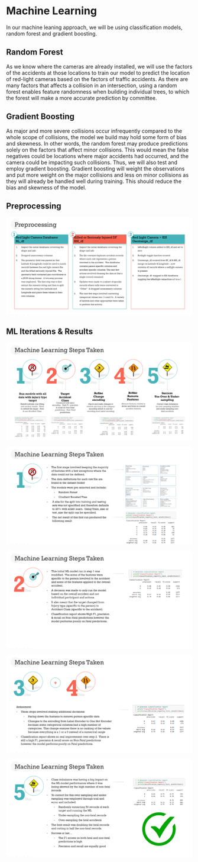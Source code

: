 # Machine Learning
In our machine leaning approach, we will be using classification models, random forest and gradient boosting.

## Random Forest
As we know where the cameras are already installed, we will use the factors of the accidents at those locations to train our model to predict the location of red-light cameras based on the factors of traffic accidents. As there are many factors that affects a collision in an intersection, using a random forest enables feature randomness when building individual trees, to which the forest will make a more accurate prediction by committee. 

## Gradient Boosting
As major and more severe collisions occur infrequently compared to the whole scope of collisions, the model we build may hold some form of bias and skewness. In other words, the random forest may produce predictions solely on the factors that affect minor collisions. This would mean the false negatives could be locations where major accidents had occurred, and the camera could be impacting such collisions. Thus, we will also test and employ gradient boosting. Gradient boosting will weight the observations and put more weight on the major collisions and less on minor collisions as they will already be handled well during training. This should reduce the bias and skewness of the model. 

## Preprocessing

![Preprocessing Summary](../images/Preprocessing.png)

## ML Iterations & Results

![ML Results Summary](../images/ML_Steps1.png)

![Step 1](../images/step_1.png)

![Step 2](../images/step_2.png)

![Step 3 & 4](../images/step_3_4.png)

![Step 5](../images/step_5.png)